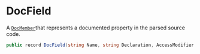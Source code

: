 # DocField
A [`DocMember`](./DocMember.md)that represents a documented property in the parsed source code.

```cs
public record DocField(string Name, string Declaration, AccessModifier Access, DocComment Comment) : DocMember(Name, Declaration, Access, Comment)
```

